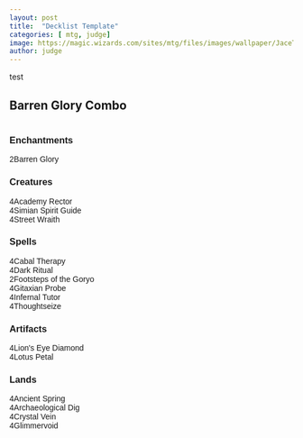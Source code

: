 ```yaml
---
layout: post
title:  "Decklist Template"
categories: [ mtg, judge]
image: https://magic.wizards.com/sites/mtg/files/images/wallpaper/JaceTelepathUnbound_ORI_1920x1080_Wallpaper.jpg
author: judge
---
```



test
<link rel="stylesheet" href="//maxcdn.bootstrapcdn.com/bootstrap/3.3.2/css/bootstrap.min.css"><script src="//ajax.googleapis.com/ajax/libs/jquery/1.11.2/jquery.min.js"></script><script src="//cdn.rawgit.com/NickolasReynolds/9305934/raw/ba30c0e5ddb5f56cf69dcc5e8bc5b20717936830/inlinetooltip.1.0.js"></script><script src="//cdn.rawgit.com/NickolasReynolds/9306194/raw/a23cf6c5f02d4edae8a443098e195070e6652252/inlinemtg.1.0.js"></script><div class="title"><h2>Barren Glory Combo</h2></div><div class="decklist row"><div class="column col-md-4"><h3 class="section">Enchantments</h3><div><span class="count">2</span><span class="inlinemtg card">Barren Glory</span></div><h3 class="section">Creatures</h3><div><span class="count">4</span><span class="inlinemtg card">Academy Rector</span></div><div><span class="count">4</span><span class="inlinemtg card">Simian Spirit Guide</span></div><div><span class="count">4</span><span class="inlinemtg card">Street Wraith</span></div></div><div class="column col-md-4"><h3 class="section">Spells</h3><div><span class="count">4</span><span class="inlinemtg card">Cabal Therapy</span></div><div><span class="count">4</span><span class="inlinemtg card">Dark Ritual</span></div><div><span class="count">2</span><span class="inlinemtg card">Footsteps of the Goryo</span></div><div><span class="count">4</span><span class="inlinemtg card">Gitaxian Probe</span></div><div><span class="count">4</span><span class="inlinemtg card">Infernal Tutor</span></div><div><span class="count">4</span><span class="inlinemtg card">Thoughtseize</span></div><h3 class="section">Artifacts</h3><div><span class="count">4</span><span class="inlinemtg card">Lion's Eye Diamond</span></div><div><span class="count">4</span><span class="inlinemtg card">Lotus Petal</span></div></div><div class="column col-md-4"><h3 class="section">Lands</h3><div>4<span class="inlinemtg card">Ancient Spring</span></div><div><span class="count">4</span><span class="inlinemtg card">Archaeological Dig</span></div><div><span class="count">4</span><span class="inlinemtg card">Crystal Vein</span></div><div><span class="count">4</span><span class="inlinemtg card">Glimmervoid</span></div></div></div><style>.decklist {
	font-family: sans-serif;
	font-size: 14px;
	display: table-row;
	border-collapse: separate;
}

.title {
	display: table-caption;
	border-top: 4px solid #869BBF;
	border-left: 4px solid #869BBF;
	border-right: 4px solid #869BBF;
	-webkit-margin-start: 1px;
	-webkit-margin-end: 1px;
	background: #869BBF;
}

.title h2 {
	color: white;
	font-weight: bold;
	font-family: sans-serif;
	font-size: 14px;
	margin-top: 5px;
	margin-bottom: 5px;
	margin-left: 5px;
}

.decklist .column {
	display: table-cell;
	border-top: 4px solid #869BBF;
	border-bottom: 4px solid #869BBF;
	border-left: 1px solid #869BBF;
	border-right: 1px solid #869BBF;
	float: none;
	width: inherit;
	padding-bottom: 15px;
	padding-left: 10px;
	padding-right: 10px;
}

.decklist .column:first-child {
	border-left: 4px solid #869BBF;
}

.decklist .column:last-child {
	border-right: 4px solid #869BBF;
}

.decklist .column .section {
	font-weight: bold;
	color: #373737;
	font-size: 14px;
	margin-bottom: 1px;
	margin-top:30px;
}

.decklist .column .section:first-child {
	margin-top:15px;
}

.decklist .card a {
	color: #286014;
	font-weight: bold;
}

.iltt a img{
	max-width: 233px;
	max-height: 310px;
}

.decklist .count {
	margin-right: 3px;
    display:inline;
}

* {
  margin: 0;
  padding: 0;
}</style>